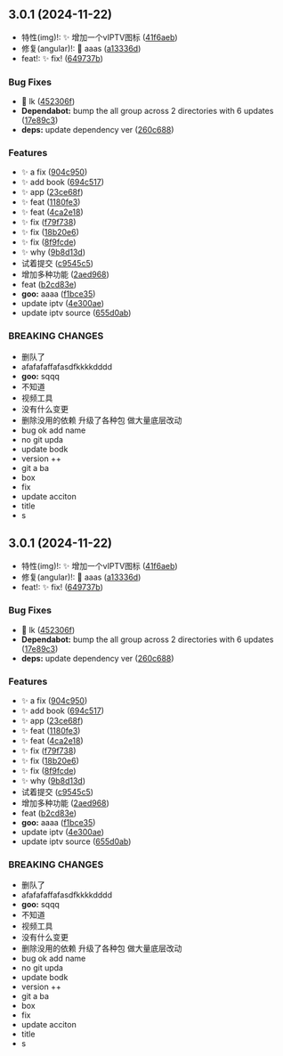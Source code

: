 ## 3.0.1 (2024-11-22)


* 特性(img)!: :sparkles: 增加一个vIPTV图标 ([41f6aeb](https://github.com/viptv-work/dev/commit/41f6aeb5da60b1a3f33d5df0157970fa8b9f9e54))
* 修复(angular)!: :bug: aaas ([a13336d](https://github.com/viptv-work/dev/commit/a13336d744e14ad6093d7f149824928532ab332b))
* feat!: :sparkles: fix! ([649737b](https://github.com/viptv-work/dev/commit/649737be2f737230a2b47bdb7a55d5ddcef10519))


### Bug Fixes

* :bug: lk ([452306f](https://github.com/viptv-work/dev/commit/452306f69509b794704549c39dd06f25b641549f))
* **Dependabot:** bump the all group across 2 directories with 6 updates ([17e89c3](https://github.com/viptv-work/dev/commit/17e89c3000d890e3812a82a26ecb01bb41e46fcc))
* **deps:** update dependency ver ([260c688](https://github.com/viptv-work/dev/commit/260c688656b6072f8cafe04914aa1b77a900406a))


### Features

* :sparkles: a fix ([904c950](https://github.com/viptv-work/dev/commit/904c950ec578093cf60c1317f0bcdaef805c2cd3))
* :sparkles: add book ([694c517](https://github.com/viptv-work/dev/commit/694c5175b25f235132aa9047a42d14a4e57fedb3))
* :sparkles: app ([23ce68f](https://github.com/viptv-work/dev/commit/23ce68f9f9a8ffd2cbcb1d28dbaa2e80d4a8dd47))
* :sparkles: feat ([1180fe3](https://github.com/viptv-work/dev/commit/1180fe36032e19df4b49aaa4000a6c2d51835393))
* :sparkles: feat ([4ca2e18](https://github.com/viptv-work/dev/commit/4ca2e18f249752469a021a4656cfed5cc302309a))
* :sparkles: fix ([f79f738](https://github.com/viptv-work/dev/commit/f79f738637d299ff5a5ba3a8556d1b606a47651b))
* :sparkles: fix ([18b20e6](https://github.com/viptv-work/dev/commit/18b20e6d7a6bb0764e0904893bb70e2e06e30da2))
* :sparkles: fix ([8f9fcde](https://github.com/viptv-work/dev/commit/8f9fcdebe146b1d48648bbfa00d5644c40c47d4d))
* :sparkles: why ([9b8d13d](https://github.com/viptv-work/dev/commit/9b8d13d5496d83d2a86a00fb106e6d42b61dc59c))
* 试着提交 ([c9545c5](https://github.com/viptv-work/dev/commit/c9545c5d8ef4825ed8abbef63114fa819bde3d4e))
* 增加多种功能 ([2aed968](https://github.com/viptv-work/dev/commit/2aed968a5d5fad356b09e43e0960ea3b8e788d74))
* feat ([b2cd83e](https://github.com/viptv-work/dev/commit/b2cd83ecbbcf60fa32ac91d92454319c600e95ea))
* **goo:** aaaa ([f1bce35](https://github.com/viptv-work/dev/commit/f1bce35a91769f18f487e02c7d795421e5744812))
* update iptv ([4e300ae](https://github.com/viptv-work/dev/commit/4e300aeb6e06b668e453305f21e86a9f24db88de))
* update iptv source ([655d0ab](https://github.com/viptv-work/dev/commit/655d0abddc104649844fa38a09982203855d0395))


### BREAKING CHANGES

* 删队了
* afafafaffafasdfkkkkdddd
* **goo:** sqqq
* 不知道
* 视频工具
* 没有什么变更
* 删除没用的依赖
升级了各种包
做大量底层改动
* bug ok
add name
* no
git
upda
* update bodk
* version ++
* git a ba
* box
* fix
* update acciton
* title
* s



## 3.0.1 (2024-11-22)


* 特性(img)!: :sparkles: 增加一个vIPTV图标 ([41f6aeb](https://github.com/viptv-work/dev/commit/41f6aeb5da60b1a3f33d5df0157970fa8b9f9e54))
* 修复(angular)!: :bug: aaas ([a13336d](https://github.com/viptv-work/dev/commit/a13336d744e14ad6093d7f149824928532ab332b))
* feat!: :sparkles: fix! ([649737b](https://github.com/viptv-work/dev/commit/649737be2f737230a2b47bdb7a55d5ddcef10519))


### Bug Fixes

* :bug: lk ([452306f](https://github.com/viptv-work/dev/commit/452306f69509b794704549c39dd06f25b641549f))
* **Dependabot:** bump the all group across 2 directories with 6 updates ([17e89c3](https://github.com/viptv-work/dev/commit/17e89c3000d890e3812a82a26ecb01bb41e46fcc))
* **deps:** update dependency ver ([260c688](https://github.com/viptv-work/dev/commit/260c688656b6072f8cafe04914aa1b77a900406a))


### Features

* :sparkles: a fix ([904c950](https://github.com/viptv-work/dev/commit/904c950ec578093cf60c1317f0bcdaef805c2cd3))
* :sparkles: add book ([694c517](https://github.com/viptv-work/dev/commit/694c5175b25f235132aa9047a42d14a4e57fedb3))
* :sparkles: app ([23ce68f](https://github.com/viptv-work/dev/commit/23ce68f9f9a8ffd2cbcb1d28dbaa2e80d4a8dd47))
* :sparkles: feat ([1180fe3](https://github.com/viptv-work/dev/commit/1180fe36032e19df4b49aaa4000a6c2d51835393))
* :sparkles: feat ([4ca2e18](https://github.com/viptv-work/dev/commit/4ca2e18f249752469a021a4656cfed5cc302309a))
* :sparkles: fix ([f79f738](https://github.com/viptv-work/dev/commit/f79f738637d299ff5a5ba3a8556d1b606a47651b))
* :sparkles: fix ([18b20e6](https://github.com/viptv-work/dev/commit/18b20e6d7a6bb0764e0904893bb70e2e06e30da2))
* :sparkles: fix ([8f9fcde](https://github.com/viptv-work/dev/commit/8f9fcdebe146b1d48648bbfa00d5644c40c47d4d))
* :sparkles: why ([9b8d13d](https://github.com/viptv-work/dev/commit/9b8d13d5496d83d2a86a00fb106e6d42b61dc59c))
* 试着提交 ([c9545c5](https://github.com/viptv-work/dev/commit/c9545c5d8ef4825ed8abbef63114fa819bde3d4e))
* 增加多种功能 ([2aed968](https://github.com/viptv-work/dev/commit/2aed968a5d5fad356b09e43e0960ea3b8e788d74))
* feat ([b2cd83e](https://github.com/viptv-work/dev/commit/b2cd83ecbbcf60fa32ac91d92454319c600e95ea))
* **goo:** aaaa ([f1bce35](https://github.com/viptv-work/dev/commit/f1bce35a91769f18f487e02c7d795421e5744812))
* update iptv ([4e300ae](https://github.com/viptv-work/dev/commit/4e300aeb6e06b668e453305f21e86a9f24db88de))
* update iptv source ([655d0ab](https://github.com/viptv-work/dev/commit/655d0abddc104649844fa38a09982203855d0395))


### BREAKING CHANGES

* 删队了
* afafafaffafasdfkkkkdddd
* **goo:** sqqq
* 不知道
* 视频工具
* 没有什么变更
* 删除没用的依赖
升级了各种包
做大量底层改动
* bug ok
add name
* no
git
upda
* update bodk
* version ++
* git a ba
* box
* fix
* update acciton
* title
* s




